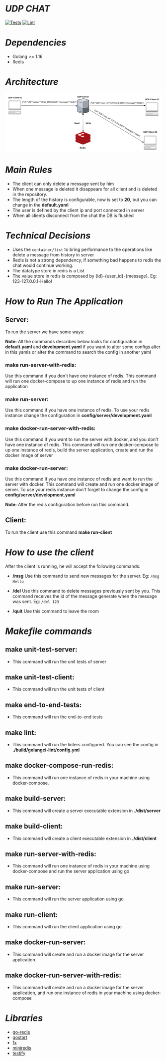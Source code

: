 # *UDP CHAT*
[![Tests](https://github.com/maiaaraujo5/udp-chat/actions/workflows/test.yaml/badge.svg)](https://github.com/maiaaraujo5/udp-chat/actions/workflows/test.yaml)
[![Lint](https://github.com/maiaaraujo5/udp-chat/actions/workflows/lint.yaml/badge.svg)](https://github.com/maiaaraujo5/udp-chat/actions/workflows/lint.yaml)

# *Dependencies*
* Golang >= 1.16
* Redis

# *Architecture*
![img.png](img.png)

# *Main Rules*
* The client can only delete a message sent by him
* When one message is deleted it disappears for all client and is deleted in the repository. 
* The length of the history is configurable, now is set to **20**, but you can change in the **default.yaml**
* The user is defined by the client ip and port connected in server
* When all clients disconnect from the chat the DB is flushed

# *Technical Decisions*
* Uses the `container/list` to bring performance to the operations like delete a message from history in server
* Redis is not a strong dependency, if something bad happens to redis the chat would continue working.
* The datatype store in redis is a List
* The value store in redis is composed by {id}-{user_id}-{message}. Eg: 123-127.0.0.1-Hello!

# *How to Run The Application*
 ## Server:
  To run the server we have some ways:

  **Note:** All the commands describes below looks for configuration in **default.yaml** and **development.yaml** if you want to alter some configs alter in this yamls or alter the command to search the config in another yaml

 ### make run-server-with-redis:
 Use this command if you don't have one instance of redis. This command will run one docker-compose to up one instance of redis and run the application

 ### make run-server:
 Use this command if you have one instance of redis. To use your redis instance change the configuration in **config/server/development.yaml**

 ### make docker-run-server-with-redis:
 Use this command if you want to run the server with docker, and you don't have one instance of redis. This command will run one docker-compose to up one instance of redis, build the server application, create and run the docker image of server

 ### make docker-run-server:
 Use this command if you have one instance of redis and want to run the server with docker. This command will create and run one docker image of server. To use your redis instance don't forget to change the config in **config/server/development.yaml**

 **Note:** Alter the redis configuration before run this command.

## Client:
To run the client use this command **make run-client**

# *How to use the client*
After the client is running, he will accept the following commands:

* **/msg**
Use this command to send new messages for the server. Eg:
  ``/msg Hello``
  
* **/del** Use this command to delete messages previously sent by you. This command receives the id of the message generate when the message was sent. Eg:
``/del 123``
 
* **/quit** Use this command to leave the room

# *Makefile commands*

## make unit-test-server:
* This command will run the unit tests of server

## make unit-test-client:
* This command will run the unit tests of client

## make end-to-end-tests:
* This command will run the end-to-end tests

## make lint:
* This command will run the linters configured. You can see the config in **./build/golangci-lint/config.yml**

## make docker-compose-run-redis:
* This command will run one instance of redis in your machine using docker-compose.

## make build-server:
* This command will create a server executable extension in **./dist/server**

## make build-client:
* This command will create a client executable extension in **./dist/client**

## make run-server-with-redis:
* This command will run one instance of redis in your machine using docker-compose and run the server application using go

## make run-server:
* This command will run the server application using go

## make run-client:
* This command will run the client application using go

## make docker-run-server:
* This command will create and run a docker image for the server application.

## make docker-run-server-with-redis:
* This command will create and run a docker image for the server application, and run one instance of redis in your machine using docker-compose


# *Libraries*
* [go-redis](https://github.com/go-redis/redis)
* [gostart](https://github.com/maiaaraujo5/gostart)
* [fx](https://github.com/uber-go/fx)
* [miniredis](https://github.com/alicebob/miniredis)
* [testify](https://github.com/stretchr/testify)
